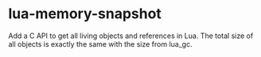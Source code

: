 # lua-memory-snapshot
Add a C API to get all living objects and references in Lua. The total size of all objects is exactly the same with the size from lua_gc.
